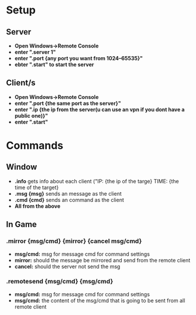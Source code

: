 # Setup
## Server
- **Open Windows->Remote Console**
- **enter ".server 1"**
- **enter ".port {any port you want from 1024–65535}"**
- **ebter ".start" to start the server**
## Client/s
- **Open Windows->Remote Console**
- **enter ".port {the same port as the server}"**
- **enter ".ip {the ip from the server(u can use an vpn if you dont have a public one)}"**
- **enter ".start"**
# Commands
## Window
- **.info**
  gets info about each client ("IP: {the ip of the targe} TIME: {the time of the target}
- **.msg {msg}**
  sends an message as the client
- **.cmd {cmd}**
  sends an command as the client
- **All from the above**
## In Game
### **.mirror {msg/cmd} {mirror} {cancel msg/cmd}**
- **msg/cmd:** msg for message cmd for command settings
- **mirror:** should the message be mirrored and send from the remote client
- **cancel:** should the server not send the msg
### **.remotesend {msg/cmd} {msg/cmd}**
- **msg/cmd:** msg for message cmd for command settings
- **msg/cmd:** the content of the msg/cmd that is going to be sent from all remote client
